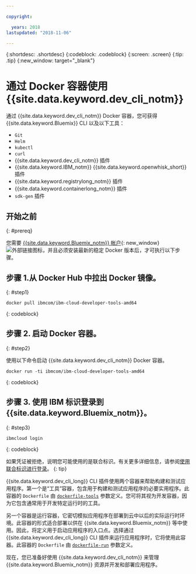 ```yaml
---

copyright:

  years: 2018
lastupdated: "2018-11-06"

---
```


{:shortdesc: .shortdesc}
{:codeblock: .codeblock}
{:screen: .screen}
{:tip: .tip}
{:new_window: target="_blank"}

# 通过 Docker 容器使用 {{site.data.keyword.dev_cli_notm}}

通过 {{site.data.keyword.dev_cli_notm}} Docker 容器，您可获得 {{site.data.keyword.Bluemix}} CLI 以及以下工具：

* `Git`
* `Helm`
* `kubectl`
* `curl`
* {{site.data.keyword.dev_cli_notm}} 插件
* {{site.data.keyword.IBM_notm}} {{site.data.keyword.openwhisk_short}} 插件
* {{site.data.keyword.registrylong_notm}} 插件
* {{site.data.keyword.containerlong_notm}} 插件
* `sdk-gen` 插件

## 开始之前
{: #prereq}

您需要 [{{site.data.keyword.Bluemix_notm}} 帐户](https://console.bluemix.net/){: new_window} ![外部链接图标](../../../icons/launch-glyph.svg "外部链接图标")，并且必须安装最新的稳定 Docker 版本后，才可执行以下步骤。

## 步骤 1.从 Docker Hub 中拉出 Docker 镜像。
{: #step1}

```
docker pull ibmcom/ibm-cloud-developer-tools-amd64
```
{: codeblock}

## 步骤 2. 启动 Docker 容器。
{: #step2}

使用以下命令启动 {{site.data.keyword.dev_cli_notm}} Docker 容器。

```
docker run -ti ibmcom/ibm-cloud-developer-tools-amd64
```
{: codeblock}

## 步骤 3. 使用 IBM 标识登录到 {{site.data.keyword.Bluemix_notm}}。
{: #step3}

```
ibmcloud login
```
{: codeblock}


如果凭证被拒绝，说明您可能使用的是联合标识。有关更多详细信息，请参阅[使用联合标识进行登录](/docs/iam/login_fedid.html#federated_id)。
{: tip}

{{site.data.keyword.dev_cli_long}} CLI 插件使用两个容器来帮助构建和测试应用程序。第一个是“工具”容器，包含用于构建和测试应用程序的必要实用程序。此容器的 `Dockerfile` 由 [`dockerfile-tools`](/docs/cli/idt/commands.html#command-parameters) 参数定义。您可将其视为开发容器，因为它包含通常用于开发特定运行时的工具。

另一个容器是运行容器，它密切模拟应用程序在部署到云中以后的实际运行时环境。此容器的形式适合部署以供在 {{site.data.keyword.Bluemix_notm}} 等中使用。因此，将定义用于启动应用程序的入口点。选择通过 {{site.data.keyword.dev_cli_long}} CLI 插件来运行应用程序时，它将使用此容器。此容器的 `Dockerfile` 由 [`dockerfile-run`](/docs/cli/idt/commands.html#run-parameters) 参数定义。

现在，您已准备好使用 {{site.data.keyword.dev_cli_notm}} 来管理 {{site.data.keyword.Bluemix_notm}} 资源并开发和部署应用程序。
